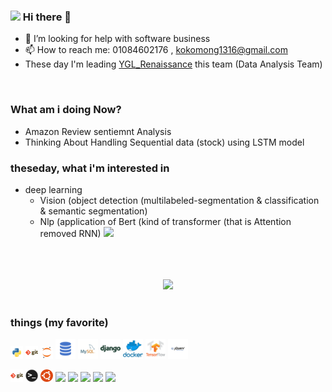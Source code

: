### <img src="https://media.giphy.com/media/hvRJCLFzcasrR4ia7z/giphy.gif" width="25px"> Hi there 👋 
- 🤔 I’m looking for help with software business
- 📫 How to reach me: 01084602176 , kokomong1316@gmail.com
- These day I'm leading [YGL_Renaissance](https://github.com/yg-renaissance) this team (Data Analysis Team)  
<br>

### What am i doing Now?
- Amazon Review sentiemnt Analysis 
- Thinking About Handling Sequential data (stock) using LSTM model

### theseday, what i'm interested in  <br> 
- deep learning 
    - Vision (object detection (multilabeled-segmentation & classification & semantic segmentation)
    - Nlp (application of Bert (kind of transformer (that is Attention removed RNN)
![](https://gaussian37.github.io/assets/img/dl/concept/transformer/0.png)

<br>
<br>
<br>
 <div align=center>
<img src='https://github-readme-stats.vercel.app/api?username=epsilon-deltta'>
</div>
<br> 

### things (my favorite)

<code><img title="Python" height="20" src="https://raw.githubusercontent.com/github/explore/80688e429a7d4ef2fca1e82350fe8e3517d3494d/topics/python/python.png"></code>
<code><img title="Git and Github" height="20" src="https://raw.githubusercontent.com/github/explore/80688e429a7d4ef2fca1e82350fe8e3517d3494d/topics/git/git.png"></code>
<code><img title="Jupyter Notebooks and Lab" height="20" src="https://raw.githubusercontent.com/github/explore/80688e429a7d4ef2fca1e82350fe8e3517d3494d/topics/jupyter-notebook/jupyter-notebook.png"></code>
<code><img alt="SQL" src="https://raw.githubusercontent.com/github/explore/80688e429a7d4ef2fca1e82350fe8e3517d3494d/topics/sql/sql.png" width="32"></code>
<code><img alt="MySQL" src="https://raw.githubusercontent.com/github/explore/80688e429a7d4ef2fca1e82350fe8e3517d3494d/topics/mysql/mysql.png" width="32"></code>
<code><img alt="Djagno" src="https://raw.githubusercontent.com/github/explore/80688e429a7d4ef2fca1e82350fe8e3517d3494d/topics/django/django.png" width="32"></code>
<code><img alt="Docker" src="https://raw.githubusercontent.com/github/explore/80688e429a7d4ef2fca1e82350fe8e3517d3494d/topics/docker/docker.png" width="32"></code>
<code><img alt="tensorflow" src="https://raw.githubusercontent.com/github/explore/80688e429a7d4ef2fca1e82350fe8e3517d3494d/topics/tensorflow/tensorflow.png" width="32"></code>
<code><img alt="jQuery" src="https://raw.githubusercontent.com/github/explore/80688e429a7d4ef2fca1e82350fe8e3517d3494d/topics/jquery/jquery.png" width="32"></code>

<code><img height="20" src="https://raw.githubusercontent.com/github/explore/80688e429a7d4ef2fca1e82350fe8e3517d3494d/topics/git/git.png"></code>
<code><img height="20" src="https://raw.githubusercontent.com/github/explore/80688e429a7d4ef2fca1e82350fe8e3517d3494d/topics/terminal/terminal.png"></code>
<code><img height="20" src="https://raw.githubusercontent.com/github/explore/80688e429a7d4ef2fca1e82350fe8e3517d3494d/topics/ubuntu/ubuntu.png"></code>
<code><img height="20" src="https://banner2.cleanpng.com/20180204/gbw/kisspng-macintosh-mac-os-x-lion-macos-macbook-operating-sy-apple-logo-5a77a762126b40.8775341115177910740755.jpg"></code>
<code><img height="20" src="https://upload.wikimedia.org/wikipedia/commons/c/c7/Windows_logo_-_2012.png"></code>
<code><img height="20" src="http://logovectordl.com/wp-content/uploads/2019/11/notion-labs-inc-logo-vector.png"></code>
<code><img height="20" src="https://assets.brandfolder.com/pl546j-7le8zk-btwjnu/original/Slack_RGB.png"></code>
<code><img height="20" src="https://post.flow.team/wp-content/uploads/2020/02/flow_logo.gif"></code>



<!--
#### what i experienced
<code><img alt="Tableau" src="https://cdn.filepicker.io/api/file/jZDILlufSOSDOkuJTZ7J" width="32"></code>
<code><img title="SQL" height="20" src="https://image.flaticon.com/icons/svg/29/29594.svg"></code>
![Tech Blog Badge](http://img.shields.io/badge/-java-black?style=flat-square&logo=java)
![Tech Blog Badge](http://img.shields.io/badge/-mysql-black?style=flat-square&logo=mysql)
![Tech Blog Badge](http://img.shields.io/badge/-postgresql-black?style=flat-square&logo=postgresql)
![Tech Blog Badge](http://img.shields.io/badge/-android-black?style=flat-square&logo=android)
![Tech Blog Badge](http://img.shields.io/badge/-npm-black?style=flat-square&logo=npm)
![Tech Blog Badge](http://img.shields.io/badge/-win32-black?style=flat-square&logo=win32)
![linux](http://img.shields.io/badge/-win32-black?style=flat-square&logo=linux)
--!>
